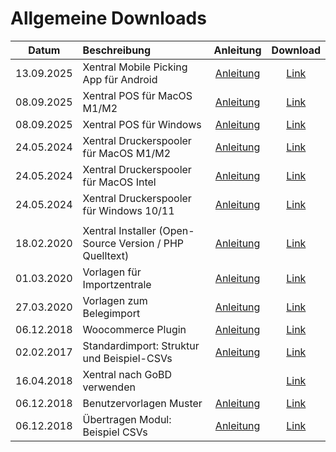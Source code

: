 # Allgemeine Downloads


| Datum      | Beschreibung                                            | Anleitung  |                                                        Download                                                         |
|------------|:--------------------------------------------------------|:-----:|:-----------------------------------------------------------------------------------------------------------------------:|
| 13.09.2025 | Xentral Mobile Picking App für Android                | [Anleitung](https://docs.google.com/document/d/1n2c-cUPl1av-sZ_CeQifq-aYhEdqoqvhWib1c01U0V8/edit?tab=t.3f9vyodh2ja0#heading=h.2vbcwud7cfe1) |    [Link](https://github.com/xentral/downloads/raw/refs/heads/master/files/mobile-apps/picking-app/app-release.apk)     |
| 08.09.2025 | Xentral POS für MacOS M1/M2                  | [Anleitung](https://help.xentral.com/hc/de/articles/360016758359-Einrichtung-des-POS)                                 |            [Link](https://github.com/xentral/downloads/raw/master/files/POS/Xentral-POS-Installer-1.0.4.dmg)            |
| 08.09.2025 | Xentral POS für Windows                      | [Anleitung](https://help.xentral.com/hc/de/articles/360016758359-Einrichtung-des-POS)                                 |              [Link](https://github.com/xentral/downloads/raw/master/files/POS/XentralPOS-setup_1.0.4.exe)               |
| 24.05.2024 | Xentral Druckerspooler für MacOS M1/M2                  | [Anleitung](https://help.xentral.com/hc/de/articles/360016756299-Deinen-Drucker-mit-Xentral-verbinden) |            [Link](https://github.com/xentral/downloads/raw/master/files/spooler/Xentral%20Spooler-arm64.dmg)            |
| 24.05.2024 | Xentral Druckerspooler für MacOS Intel                  | [Anleitung](https://help.xentral.com/hc/de/articles/360016756299-Deinen-Drucker-mit-Xentral-verbinden) |             [Link](https://github.com/xentral/downloads/raw/master/files/spooler/Xentral%20Spooler-x64.dmg)             |
| 24.05.2024 | Xentral Druckerspooler für Windows 10/11                | [Anleitung](https://help.xentral.com/hc/de/articles/360016756299-Deinen-Drucker-mit-Xentral-verbinden) |             [Link](https://github.com/xentral/downloads/raw/master/files/spooler/Xentral%20Spooler-x64.exe)             |
|            |                                                         ||                                                                                                                         |
| 18.02.2020 | Xentral Installer (Open-Source Version / PHP Quelltext) | [Anleitung](https://help.xentral.com/hc/de/articles/360017377620-Installation-von-xentral-ab-Version-19-1) |                 [Link](https://github.com/xentral-erp-software-gmbh/downloads/raw/master/installer.zip)                 |
| 01.03.2020 | Vorlagen für Importzentrale                             | [Anleitung](https://help.xentral.com/hc/de/articles/360016758939-Import-Export) |         [Link](https://github.com/xentral-erp-software-gmbh/downloads/blob/master/importzentrale_vorlagen.zip)          |
| 27.03.2020 | Vorlagen zum Belegimport                                | [Anleitung](https://help.xentral.com/hc/de/articles/360016757059-Belege-Importer) |          [Link](https://github.com/xentral-erp-software-gmbh/downloads/blob/master/belegeimport_vorlagen.zip)           |
| 06.12.2018 | Woocommerce Plugin                                         | [Anleitung](https://help.xentral.com/hc/de/articles/360016761119-WooCommerce) |            [Link](https://github.com/xentral-erp-software-gmbh/downloads/raw/master/woocommerceimporter.zip)            |
| 02.02.2017 | Standardimport: Struktur und Beispiel-CSVs                 | [Anleitung](https://help.xentral.com/hc/de/articles/360016758939-Import-Export) | [Link](https://github.com/xentral-erp-software-gmbh/downloads/raw/master/standardimport-struktur-und-beispiel-csvs.zip) |
| 16.04.2018 | Xentral nach GoBD verwenden                                 |  |          [Link](https://github.com/xentral-erp-software-gmbh/downloads/raw/master/wawision_nach_gobd_v1.1.pdf)          |
| 06.12.2018 | Benutzervorlagen Muster                                    | [Anleitung](https://help.xentral.com/hc/de/articles/360020065779-Benutzer-Vorlage) |             [Link](https://github.com/xentral-erp-software-gmbh/downloads/raw/master/benutzervorlagen.zip)              |
| 06.12.2018 | Übertragen Modul: Beispiel CSVs                            | [Anleitung](https://help.xentral.com/hc/de/articles/360016738020-%C3%9Cbertragungen-CSV-XML-EDI-PDF-) |            [Link](https://github.com/xentral-erp-software-gmbh/downloads/raw/master/uebertragungen_csv.zip)             |

